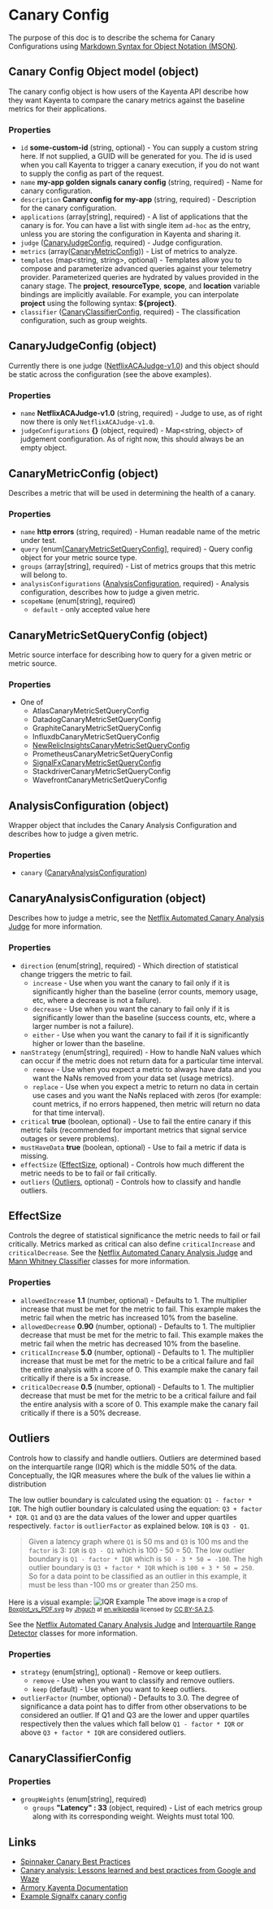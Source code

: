 # Canary Config

The purpose of this doc is to describe the schema for Canary Configurations using [Markdown Syntax for Object Notation (MSON)]. 

## Canary Config Object model (object)

The canary config object is how users of the Kayenta API describe how they want Kayenta to compare the canary metrics against the baseline metrics for their applications.

### Properties

- `id` **some-custom-id** (string, optional) - You can supply a custom string here. If not supplied, a GUID will be generated for you. The id is used when you call Kayenta to trigger a canary execution, if you do not want to supply the config as part of the request.
- `name` **my-app golden signals canary config** (string, required) - Name for canary configuration.
- `description` **Canary config for my-app** (string, required) - Description for the canary configuration.
- `applications` (array[string], required) - A list of applications that the canary is for. You can have a list with single item `ad-hoc` as the entry, unless you are storing the configuration in Kayenta and sharing it.
- `judge` ([CanaryJudgeConfig](#CanaryJudgeConfig-object), required) - Judge configuration.
- `metrics` (array([CanaryMetricConfig](#CanaryMetricConfig-object))) - List of metrics to analyze.
- `templates` (map<string, string>, optional) - Templates allow you to compose and parameterize advanced queries against your telemetry provider. Parameterized queries are hydrated by values provided in the canary stage. The **project**, **resourceType**, **scope**, and **location** variable bindings are implicitly available. For example, you can interpolate **project** using the following syntax: **\${project}**.
- `classifier` ([CanaryClassifierConfig](#canaryclassifierconfig), required) - The classification configuration, such as group weights.

## CanaryJudgeConfig (object)

Currently there is one judge ([NetflixACAJudge-v1.0](https://github.com/spinnaker/kayenta/blob/master/kayenta-judge/src/main/scala/com/netflix/kayenta/judge/NetflixACAJudge.scala)) and this object should be static across the configuration (see the above examples).

### Properties

- `name` **NetflixACAJudge-v1.0** (string, required) - Judge to use, as of right now there is only `NetflixACAJudge-v1.0`.
- `judgeConfigurations` **{}** (object, required) - Map<string, object> of judgement configuration. As of right now, this should always be an empty object.

## CanaryMetricConfig (object)

Describes a metric that will be used in determining the health of a canary.

### Properties

- `name` **http errors** (string, required) - Human readable name of the metric under test.
- `query` (enum[[CanaryMetricSetQueryConfig](#CanaryMetricSetQueryConfig-object)], required) - Query config object for your metric source type.
- `groups` (array[string], required) - List of metrics groups that this metric will belong to.
- `analysisConfigurations` ([AnalysisConfiguration](#AnalysisConfiguration-object), required) - Analysis configuration, describes how to judge a given metric.
- `scopeName` (enum[string], required)
  - `default` - only accepted value here

## CanaryMetricSetQueryConfig (object)

Metric source interface for describing how to query for a given metric or metric source.

### Properties

- One of
  - AtlasCanaryMetricSetQueryConfig
  - DatadogCanaryMetricSetQueryConfig
  - GraphiteCanaryMetricSetQueryConfig
  - InfluxdbCanaryMetricSetQueryConfig
  - [NewRelicInsightsCanaryMetricSetQueryConfig](../kayenta-newrelic-insights/docs/metric-set-query-config.md)
  - PrometheusCanaryMetricSetQueryConfig
  - [SignalFxCanaryMetricSetQueryConfig](../kayenta-signalfx/docs/metric-set-query-config.md)
  - StackdriverCanaryMetricSetQueryConfig
  - WavefrontCanaryMetricSetQueryConfig

## AnalysisConfiguration (object)

Wrapper object that includes the Canary Analysis Configuration and describes how to judge a given metric.

### Properties

- `canary` ([CanaryAnalysisConfiguration](#CanaryAnalysisConfiguration-object))

## CanaryAnalysisConfiguration (object)

Describes how to judge a metric, see the [Netflix Automated Canary Analysis Judge] for more information.

### Properties

- `direction` (enum[string], required) - Which direction of statistical change triggers the metric to fail.
  - `increase` - Use when you want the canary to fail only if it is significantly higher than the baseline (error counts, memory usage, etc, where a decrease is not a failure).
  - `decrease` - Use when you want the canary to fail only if it is significantly lower than the baseline (success counts, etc, where a larger number is not a failure).
  - `either` - Use when you want the canary to fail if it is significantly higher or lower than the baseline.
- `nanStrategy` (enum[string], required) - How to handle NaN values which can occur if the metric does not return data for a particular time interval.
  - `remove` - Use when you expect a metric to always have data and you want the NaNs removed from your data set (usage metrics).
  - `replace` - Use when you expect a metric to return no data in certain use cases and you want the NaNs replaced with zeros (for example: count metrics, if no errors happened, then metric will return no data for that time interval).
- `critical` **true** (boolean, optional) - Use to fail the entire canary if this metric fails (recommended for important metrics that signal service outages or severe problems).
- `mustHaveData` **true** (boolean, optional) - Use to fail a metric if data is missing.
- `effectSize` ([EffectSize](#effectsize), optional) - Controls how much different the metric needs to be to fail or fail critically.
- `outliers` ([Outliers](#outliers), optional) - Controls how to classify and handle outliers.

## EffectSize

Controls the degree of statistical significance the metric needs to fail or fail critically. 
Metrics marked as critical can also define `criticalIncrease` and `criticalDecrease`. 
See the [Netflix Automated Canary Analysis Judge] and [Mann Whitney Classifier] classes for more information.

### Properties

- `allowedIncrease` **1.1** (number, optional) - Defaults to 1. The multiplier increase that must be met for the metric to fail. This example makes the metric fail when the metric has increased 10% from the baseline.
- `allowedDecrease` **0.90** (number, optional) - Defaults to 1. The multiplier decrease that must be met for the metric to fail. This example makes the metric fail when the metric has decreased 10% from the baseline.
- `criticalIncrease` **5.0** (number, optional) - Defaults to 1. The multiplier increase that must be met for the metric to be a critical failure and fail the entire analysis with a score of 0. This example make the canary fail critically if there is a 5x increase.
- `criticalDecrease` **0.5** (number, optional) - Defaults to 1. The multiplier decrease that must be met for the metric to be a critical failure and fail the entire analysis with a score of 0. This example make the canary fail critically if there is a 50% decrease.

## Outliers

Controls how to classify and handle outliers.
Outliers are determined based on the interquartile range (IQR) which is the middle 50% of the data.
Conceptually, the IQR measures where the bulk of the values lie within a distribution

The low outlier boundary is calculated using the equation: `Q1 - factor * IQR`.
The high outlier boundary is calculated using the equation: `Q3 + factor * IQR`. 
`Q1` and `Q3` are the data values of the lower and upper quartiles respectively.
`factor` is `outlierFactor` as explained below.
`IQR` is `Q3 - Q1`.

>Given a latency graph where `Q1` is 50 ms and `Q3` is 100 ms and the `factor` is 3:
`IQR` is `Q3 - Q1` which is 100 - 50 = 50.
The low outlier boundary is `Q1 - factor * IQR` which is `50 - 3 * 50 = -100`.
The high outlier boundary is `Q3 + factor * IQR` which is `100 + 3 * 50 = 250`. So for a data point to be
classified as an outlier in this example, it must be less than -100 ms or greater than 250 ms.

Here is a visual example:
![IQR Example](./assets/iqr-example.png)
<sup>The above image is a crop of <a href="https://en.wikipedia.org/wiki/Interquartile_range#/media/File:Boxplot_vs_PDF.svg">Boxplot_vs_PDF.svg</a> by <a href="https://en.wikipedia.org/wiki/User:Jhguch">Jhguch</a> at <a href="https://en.wikipedia.org/">en.wikipedia</a> licensed by <a href="https://creativecommons.org/licenses/by-sa/2.5">CC BY-SA 2.5</a>.</sup>

See the [Netflix Automated Canary Analysis Judge] and [Interquartile Range Detector] classes for more information.

### Properties

- `strategy` (enum[string], optional) - Remove or keep outliers.
  - `remove` - Use when you want to classify and remove outliers.
  - `keep` (default) - Use when you want to keep outliers.
- `outlierFactor` (number, optional) - Defaults to 3.0. The degree of significance a data point has to differ from other observations to be considered an outlier. If Q1 and Q3 are the lower and upper quartiles respectively then the values which fall below `Q1 - factor * IQR` or above `Q3 + factor * IQR` are considered outliers.

## CanaryClassifierConfig

### Properties

- `groupWeights` (enum[string], required)
  - `groups` **"Latency" : 33** (object, required) - List of each metrics group along with its corresponding weight. Weights must total 100.
  
## Links

- [Spinnaker Canary Best Practices]
- [Canary analysis: Lessons learned and best practices from Google and Waze]
- [Armory Kayenta Documentation]
- [Example Signalfx canary config](../kayenta-signalfx/docs/metric-set-query-config.md)
  
[Spinnaker Canary Best Practices]: https://www.spinnaker.io/guides/user/canary/best-practices/
[Armory Kayenta Documentation]: https://docs.armory.io/spinnaker/configure_kayenta/
[Markdown Syntax for Object Notation (MSON)]: https://github.com/apiaryio/mson
[Canary analysis: Lessons learned and best practices from Google and Waze]: https://cloud.google.com/blog/products/devops-sre/canary-analysis-lessons-learned-and-best-practices-from-google-and-waze
[Netflix Automated Canary Analysis Judge]: https://github.com/spinnaker/kayenta/blob/master/kayenta-judge/src/main/scala/com/netflix/kayenta/judge/NetflixACAJudge.scala
[Mann Whitney Classifier]: https://github.com/spinnaker/kayenta/blob/master/kayenta-judge/src/main/scala/com/netflix/kayenta/judge/classifiers/metric/MannWhitneyClassifier.scala
[Interquartile Range Detector]: https://github.com/spinnaker/kayenta/blob/master/kayenta-judge/src/main/scala/com/netflix/kayenta/judge/detectors/IQRDetector.scala
